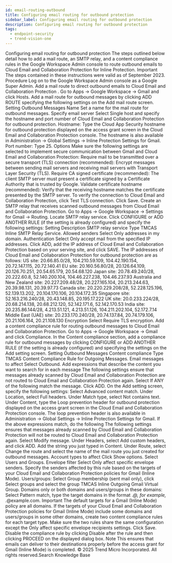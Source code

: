 ```yaml
---
id: email-routing-outbound
title: Configuring email routing for outbound protection
sidebar_label: Configuring email routing for outbound protection
description: Configuring email routing for outbound protection
tags:
  - endpoint-security
  - trend-vision-one
---
```


 Configuring email routing for outbound protection The steps outlined below detail how to add a mail route, an SMTP relay, and a content compliance rules in the Google Workspace Admin console to route outbound emails to Cloud Email and Collaboration Protection for Inline Protection. Important The steps contained in these instructions were valid as of September 2023. Procedure Log on to the Google Workspace Admin console as a Google Super Admin. Add a mail route to direct outbound emails to Cloud Email and Collaboration Protection . Go to Apps → Google Workspace → Gmail and click Hosts. Add a mail route for outbound messages by clicking ADD ROUTE specifying the following settings on the Add mail route screen. Setting Outbound Messages Name Set a name for the mail route for outbound messages. Specify email server Select Single host and specify the hostname and port number of Cloud Email and Collaboration Protection for outbound protection. Hostname: Type the Cloud App Security hostname for outbound protection displayed on the access grant screen in the Cloud Email and Collaboration Protection console. The hostname is also available in Administration → Global Settings → Inline Protection Settings for Gmail. Port number: Type 25. Options Make sure the following settings are selected to implement secure communication between Gmail and Cloud Email and Collaboration Protection: Require mail to be transmitted over a secure transport (TLS) connection (recommended): Encrypt messages between sending mail servers and receiving mail servers with Transport Layer Security (TLS). Require CA signed certificate (recommended): The client SMTP server must present a certificate signed by a Certificate Authority that is trusted by Google. Validate certificate hostname (recommended): Verify that the receiving hostname matches the certificate presented by the SMTP server. To verify the connection to Cloud Email and Collaboration Protection, click Test TLS connection. Click Save. Create an SMTP relay that receives scanned outbound messages from Cloud Email and Collaboration Protection. Go to Apps → Google Workspace → Settings for Gmail → Routing. Locate SMTP relay service. Click CONFIGURE or ADD ANOTHER RULE (if the setting is already configured) and specify the following settings: Setting Description SMTP relay service Type TMCAS Inline SMTP Relay Service. Allowed senders Select Only addresses in my domain. Authentication Select Only accept mail from the specified IP addresses. Click ADD, add the IP address of Cloud Email and Collaboration Protection based on your serving site, and click SAVE. The IP addresses of Cloud Email and Collaboration Protection for outbound protection are as follows: US site: 20.66.85.0/28, 104.210.59.109, 104.42.190.154, 20.72.147.115, 20.72.140.41 EU site: 20.160.56.80/28, 20.126.64.109, 20.126.70.251, 20.54.65.179, 20.54.68.120 Japan site: 20.78.49.240/28, 20.222.60.8, 52.140.200.104, 104.46.227.238, 104.46.237.93 Australia and New Zealand site: 20.227.209.48/28, 20.227.165.104, 20.213.244.63, 20.39.98.131, 20.39.97.73 Canada site: 20.220.229.208/28, 52.228.125.196, 52.139.13.202, 20.104.170.106, 20.104.172.35 Singapore site: 52.163.216.240/28, 20.43.148.85, 20.195.17.222 UK site: 20.0.233.224/28, 20.68.214.138, 20.68.212.120, 52.142.171.6, 52.142.170.53 India site: 20.235.86.144/28, 4.213.51.121, 4.213.51.126, 104.211.202.104, 52.172.7.14 Middle East (UAE) site: 20.233.170.240/28, 20.74.137.84, 20.74.179.106, 20.21.106.164, 20.21.108.130 Encryption Select Require TLS encryption. Add a content compliance rule for routing outbound messages to Cloud Email and Collaboration Protection. Go to Apps → Google Workspace → Gmail and click Compliance. In the Content compliance section, add a compliance rule for outbound messages by clicking CONFIGURE or ADD ANOTHER RULE (if the setting is already configured) and specifying the settings on the Add setting screen. Setting Outbound Messages Content compliance Type TMCAS Content Compliance Rule for Outgoing Messages. Email messages to affect Select Outbound. Add expressions that describe the content you want to search for in each message The following settings ensure that messages already scanned by Cloud Email and Collaboration Protection are not routed to Cloud Email and Collaboration Protection again. Select If ANY of the following match the message. Click ADD. On the Add setting screen, specify the following settings: Select Advanced content match. Under Location, select Full headers. Under Match type, select Not contains text. Under Content, type the Loop prevention header for outbound protection displayed on the access grant screen in the Cloud Email and Collaboration Protection console. The loop prevention header is also available in Administration → Global Settings → Inline Protection Settings for Gmail. If the above expressions match, do the following The following settings ensures that messages already scanned by Cloud Email and Collaboration Protection will not be routed to Cloud Email and Collaboration Protection again. Select Modify message. Under Headers, select Add custom headers, and click ADD. Add the string you just typed in Content. Under Route, select Change the route and select the name of the mail route you just created for outbound messages. Account types to affect Click Show options. Select Users and Groups. Envelope filter Select Only affect specific envelope senders. Specify the senders affected by this rule based on the targets of your Cloud Email and Collaboration Protection policies for Gmail (Inline Mode). Users/groups: Select Group membership (sent mail only), click Select groups and select the group TMCAS Inline Outgoing Gmail Virtual Group. Domains only or both domains and users/groups in these domains: Select Pattern match, type the target domains in the format .*@<domain>, for example, .*@example.com. Important The default targets for a Gmail (Inline Mode) policy are all domains. If the targets of your Cloud Email and Collaboration Protection policies for Gmail (Inline Mode) include some domains and users/groups in some other domains, create two content compliance rules for each target type. Make sure the two rules share the same configuration except the Only affect specific envelope recipients settings. Click Save. Disable the compliance rule by clicking Disable after the rule and then clicking PROCEED on the displayed dialog box. Note This ensures that emails can deliver to their destinations properly before the access grant for Gmail (Inline Mode) is completed. © 2025 Trend Micro Incorporated. All rights reserved.Search Knowledge Base